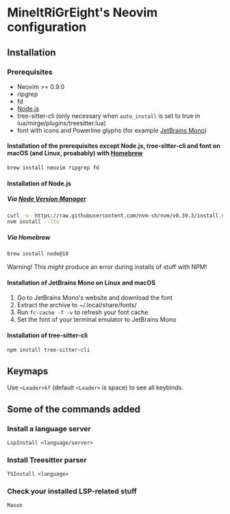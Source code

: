 # MineItRiGrEight's Neovim configuration

## Installation

### Prerequisites

- Neovim >= 0.9.0
- ripgrep
- fd
- [Node.js](https://nodejs.org/)
- tree-sitter-cli (only necessary when `auto_install` is set to true in lua/mirge/plugins/treesitter.lua)
- font with icons and Powerline glyphs (for example [JetBrains Mono](https://jetbrains.com/mono))

#### Installation of the prerequisites except Node.js, tree-sitter-cli and font on macOS (and Linux, proabably) with [Homebrew](https://brew.sh/)

```sh
brew install neovim ripgrep fd
```

#### Installation of Node.js

##### Via [Node Version Manager](https://nvm.sh/)

```sh
curl -o- https://raw.githubusercontent.com/nvm-sh/nvm/v0.39.3/install.sh | bash
nvm install --lts
```

##### Via Homebrew

```sh
brew install node@18
```

Warning! This *might* produce an error during installs of stuff with NPM!

#### Installation of JetBrains Mono on Linux and macOS

1. Go to JetBrains Mono's website and download the font
2. Extract the archive to ~/.local/share/fonts/
3. Run `fc-cache -f -v` to refresh your font cache
4. Set the font of your terminal emulator to JetBrains Mono

#### Installation of tree-sitter-cli

```sh
npm install tree-sitter-cli
```

## Keymaps

Use `<Leader>kf` (default `<Leader>` is space) to see all keybinds.

## Some of the commands added

### Install a language server

```vim
LspInstall <language/server>
```

### Install Treesitter parser

```vim
TSInstall <language>
```

### Check your installed LSP-related stuff

```vim
Mason
```
